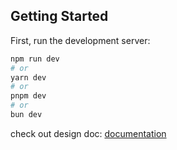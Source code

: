 ## Getting Started

First, run the development server:

```bash
npm run dev
# or
yarn dev
# or
pnpm dev
# or
bun dev
```

check out design doc: [documentation](./doc/api.md)

